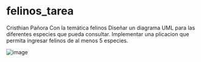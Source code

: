 # felinos_tarea
Cristhian Pañora
Con la temática felinos 
Diseñar un diagrama UML para las diferentes especies que pueda consultar.
Implementar una plicacion que permita ingresar felinos de al menos 5 especies.

![image](https://github.com/risthian-P/felinos_tarea/assets/117744044/8e5446b3-714c-4561-b89f-250e407950af)

